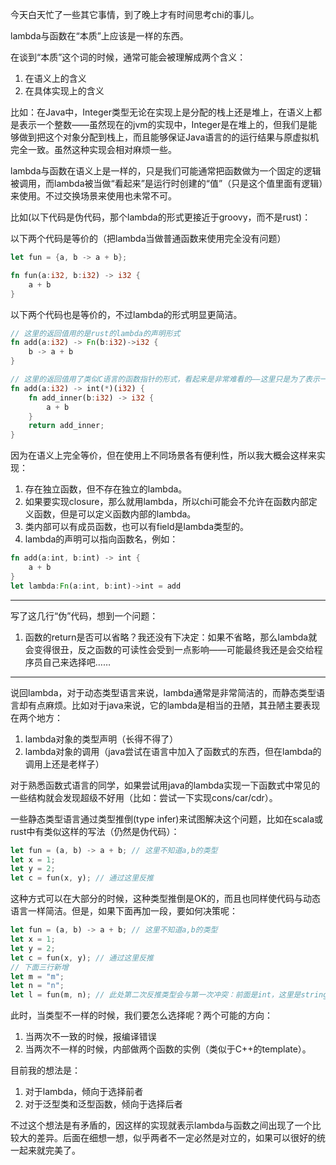 今天白天忙了一些其它事情，到了晚上才有时间思考chi的事儿。

lambda与函数在“本质”上应该是一样的东西。

在谈到“本质”这个词的时候，通常可能会被理解成两个含义：
1. 在语义上的含义
2. 在具体实现上的含义

比如：在Java中，Integer类型无论在实现上是分配的栈上还是堆上，在语义上都是表示一个整数——虽然现在的jvm的实现中，Integer是在堆上的，但我们是能够做到把这个对象分配到栈上，而且能够保证Java语言的的运行结果与原虚拟机完全一致。虽然这种实现会相对麻烦一些。

lambda与函数在语义上是一样的，只是我们可能通常把函数做为一个固定的逻辑被调用，而lambda被当做“看起来”是运行时创建的“值”（只是这个值里面有逻辑）来使用。不过交换场景来使用也未常不可。

比如(以下代码是伪代码，那个lambda的形式更接近于groovy，而不是rust)：

以下两个代码是等价的（把lambda当做普通函数来使用完全没有问题）
```rust
let fun = {a, b -> a + b};
```
```rust
fn fun(a:i32, b:i32) -> i32 {
    a + b
}
```

以下两个代码也是等价的，不过lambda的形式明显更简洁。
```rust
// 这里的返回值用的是rust的lambda的声明形式
fn add(a:i32) -> Fn(b:i32)->i32 {
    b -> a + b
}
```
```rust
// 这里的返回值用了类似C语言的函数指针的形式，看起来是非常难看的——这里只是为了表示一下含义。
fn add(a:i32) -> int(*)(i32) {
    fn add_inner(b:i32) -> i32 {
        a + b
    }
    return add_inner;
}
```

因为在语义上完全等价，但在使用上不同场景各有便利性，所以我大概会这样来实现：
1. 存在独立函数，但不存在独立的lambda。
2. 如果要实现closure，那么就用lambda，所以chi可能会不允许在函数内部定义函数，但是可以定义函数内部的lambda。
3. 类内部可以有成员函数，也可以有field是lambda类型的。
4. lambda的声明可以指向函数名，例如：
```rust
fn add(a:int, b:int) -> int {
    a + b
}
let lambda:Fn(a:int, b:int)->int = add
```

---

写了这几行“伪”代码，想到一个问题：

1. 函数的return是否可以省略？我还没有下决定：如果不省略，那么lambda就会变得很丑，反之函数的可读性会受到一点影响——可能最终我还是会交给程序员自己来选择吧……

---

说回lambda，对于动态类型语言来说，lambda通常是非常简洁的，而静态类型语言却有点麻烦。比如对于java来说，它的lambda是相当的丑陋，其丑陋主要表现在两个地方：
1. lambda对象的类型声明（长得不得了）
2. lambda对象的调用（java尝试在语言中加入了函数式的东西，但在lambda的调用上还是老样子）

对于熟悉函数式语言的同学，如果尝试用java的lambda实现一下函数式中常见的一些结构就会发现超级不好用（比如：尝试一下实现cons/car/cdr）。

一些静态类型语言通过类型推倒(type infer)来试图解决这个问题，比如在scala或rust中有类似这样的写法（仍然是伪代码）：
```rust
let fun = (a, b) -> a + b; // 这里不知道a,b的类型
let x = 1;
let y = 2;
let c = fun(x, y); // 通过这里反推
```
这种方式可以在大部分的时候，这种类型推倒是OK的，而且也同样使代码与动态语言一样简洁。但是，如果下面再加一段，要如何决策呢：
```rust
let fun = (a, b) -> a + b; // 这里不知道a,b的类型
let x = 1;
let y = 2;
let c = fun(x, y); // 通过这里反推
// 下面三行新增
let m = "m";
let n = "n";
let l = fun(m, n); // 此处第二次反推类型会与第一次冲突：前面是int，这里是string
```
此时，当类型不一样的时候，我们要怎么选择呢？两个可能的方向：
1. 当两次不一致的时候，报编译错误
2. 当两次不一样的时候，内部做两个函数的实例（类似于C++的template）。

目前我的想法是：
1. 对于lambda，倾向于选择前者
2. 对于泛型类和泛型函数，倾向于选择后者

不过这个想法是有矛盾的，因这样的实现就表示lambda与函数之间出现了一个比较大的差异。后面在细想一想，似乎两者不一定必然是对立的，如果可以很好的统一起来就完美了。
